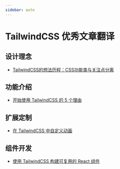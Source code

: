 ```yaml
---
sidebar: auto
---
```


# TailwindCSS 优秀文章翻译

## 设计理念

- [TailwindCSS的想法历程：CSS功能类与关注点分离](./CSS功能类与关注点分离.md)

## 功能介绍

- [开始使用 TailwindCSS 的 5 个理由](./5-reasons-to-start-using-tailwindcss.md)

## 扩展定制

- [在 TailwindCSS 中自定义动画](./custom-animations-in-tailwindcss.md)

## 组件开发

- [使用 TailwindCSS 构建可复用的 React 组件](./building-reusable-react-components-using-tailwind.md)
